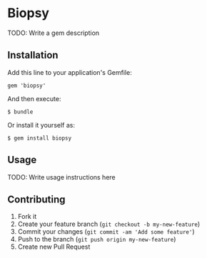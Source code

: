 # Biopsy

TODO: Write a gem description

## Installation

Add this line to your application's Gemfile:

    gem 'biopsy'

And then execute:

    $ bundle

Or install it yourself as:

    $ gem install biopsy

## Usage

TODO: Write usage instructions here

## Contributing

1. Fork it
2. Create your feature branch (`git checkout -b my-new-feature`)
3. Commit your changes (`git commit -am 'Add some feature'`)
4. Push to the branch (`git push origin my-new-feature`)
5. Create new Pull Request
